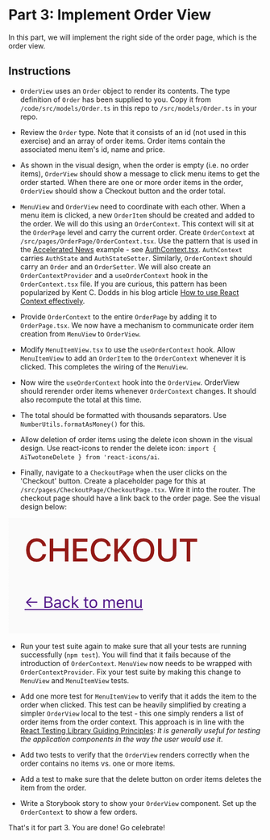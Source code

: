 # Part 3: Implement Order View

In this part, we will implement the right side of the order page, which is the
order view.

## Instructions

- `OrderView` uses an `Order` object to render its contents. The type definition
  of `Order` has been supplied to you. Copy it from `/code/src/models/Order.ts`
  in this repo to `/src/models/Order.ts` in your repo.

- Review the `Order` type. Note that it consists of an id (not used in this
  exercise) and an array of order items. Order items contain the associated menu
  item's id, name and price.

- As shown in the visual design, when the order is empty (i.e. no order items),
  `OrderView` should show a message to click menu items to get the order
  started. When there are one or more order items in the order, `OrderView`
  should show a Checkout button and the order total.

- `MenuView` and `OrderView` need to coordinate with each other. When a menu
  item is clicked, a new `OrderItem` should be created and added to the order.
  We will do this using an `OrderContext`. This context will sit at the
  `OrderPage` level and carry the current order. Create `OrderContext` at
  `/src/pages/OrderPage/OrderContext.tsx`. Use the pattern that is used in the
  [Accelerated News](https://github.com/PublicisSapient/accelerated-news)
  example - see
  [AuthContext.tsx](https://github.com/PublicisSapient/accelerated-news/blob/main/src/contexts/AuthContext/AuthContext.tsx).
  `AuthContext` carries `AuthState` and `AuthStateSetter`. Similarly,
  `OrderContext` should carry an `Order` and an `OrderSetter`. We will also
  create an `OrderContextProvider` and a `useOrderContext` hook in the
  `OrderContext.tsx` file. If you are curious, this pattern has been popularized
  by Kent C. Dodds in his blog article
  [How to use React Context effectively](https://kentcdodds.com/blog/how-to-use-react-context-effectively).

- Provide `OrderContext` to the entire `OrderPage` by adding it to
  `OrderPage.tsx`. We now have a mechanism to communicate order item creation
  from `MenuView` to `OrderView`.

- Modify `MenuItemView.tsx` to use the `useOrderContext` hook. Allow
  `MenuItemView` to add an `OrderItem` to the `OrderContext` whenever it is
  clicked. This completes the wiring of the `MenuView`.

- Now wire the `useOrderContext` hook into the `OrderView`. OrderView should
  rerender order items whenever `OrderContext` changes. It should also recompute
  the total at this time.

- The total should be formatted with thousands separators. Use
  `NumberUtils.formatAsMoney()` for this.

- Allow deletion of order items using the delete icon shown in the visual
  design. Use react-icons to render the delete icon:
  `import { AiTwotoneDelete } from 'react-icons/ai`.

- Finally, navigate to a `CheckoutPage` when the user clicks on the 'Checkout'
  button. Create a placeholder page for this at
  `/src/pages/CheckoutPage/CheckoutPage.tsx`. Wire it into the router. The
  checkout page should have a link back to the order page. See the visual design
  below:

![Checkout page](/assets/checkout-page.png)

- Run your test suite again to make sure that all your tests are running
  successfully (`npm test`). You will find that it fails because of the
  introduction of `OrderContext`. `MenuView` now needs to be wrapped with
  `OrderContextProvider`. Fix your test suite by making this change to
  `MenuView` and `MenuItemView` tests.

- Add one more test for `MenuItemView` to verify that it adds the item to the
  order when clicked. This test can be heavily simplified by creating a simpler
  `OrderView` local to the test - this one simply renders a list of order items
  from the order context. This approach is in line with the
  [React Testing Library Guiding Principles](https://testing-library.com/docs/guiding-principles/):
  _It is generally useful for testing the application components in the way the
  user would use it_.

- Add two tests to verify that the `OrderView` renders correctly when the order
  contains no items vs. one or more items.

- Add a test to make sure that the delete button on order items deletes the item
  from the order.

- Write a Storybook story to show your `OrderView` component. Set up the
  `OrderContext` to show a few orders.

That's it for part 3. You are done! Go celebrate!

